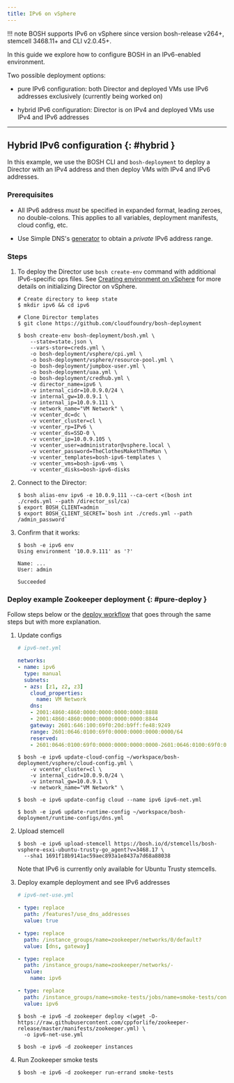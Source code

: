 ```yaml
---
title: IPv6 on vSphere
---
```


!!! note
    BOSH supports IPv6 on vSphere since version bosh-release v264+, stemcell 3468.11+ and CLI v2.0.45+.

In this guide we explore how to configure BOSH in an IPv6-enabled environment.

Two possible deployment options:

- pure IPv6 configuration: both Director and deployed VMs use IPv6 addresses exclusively (currently being worked on)

- hybrid IPv6 configuration: Director is on IPv4 and deployed VMs use IPv4 and IPv6 addresses

---
## Hybrid IPv6 configuration {: #hybrid }

In this example, we use the BOSH CLI and `bosh-deployment` to deploy a Director with an IPv4 address and then deploy VMs with IPv4 and IPv6 addresses.

### Prerequisites

- All IPv6 address *must* be specified in expanded format, leading zeroes, no double-colons. This applies to all variables, deployment manifests, cloud config, etc.

- Use Simple DNS's [generator](http://simpledns.com/private-ipv6) to obtain a _private_ IPv6 address range.

### Steps

1. To deploy the Director use `bosh create-env` command with additional IPv6-specific ops files. See [Creating environment on vSphere](init-vsphere.md) for more details on initializing Director on vSphere.

    ```shell
    # Create directory to keep state
    $ mkdir ipv6 && cd ipv6

    # Clone Director templates
    $ git clone https://github.com/cloudfoundry/bosh-deployment

    $ bosh create-env bosh-deployment/bosh.yml \
        --state=state.json \
        --vars-store=creds.yml \
        -o bosh-deployment/vsphere/cpi.yml \
        -o bosh-deployment/vsphere/resource-pool.yml \
        -o bosh-deployment/jumpbox-user.yml \
        -o bosh-deployment/uaa.yml \
        -o bosh-deployment/credhub.yml \
        -v director_name=ipv6 \
        -v internal_cidr=10.0.9.0/24 \
        -v internal_gw=10.0.9.1 \
        -v internal_ip=10.0.9.111 \
        -v network_name="VM Network" \
        -v vcenter_dc=dc \
        -v vcenter_cluster=cl \
        -v vcenter_rp=IPv6 \
        -v vcenter_ds=SSD-0 \
        -v vcenter_ip=10.0.9.105 \
        -v vcenter_user=administrator@vsphere.local \
        -v vcenter_password=TheClothesMakethTheMan \
        -v vcenter_templates=bosh-ipv6-templates \
        -v vcenter_vms=bosh-ipv6-vms \
        -v vcenter_disks=bosh-ipv6-disks
    ```

1. Connect to the Director:

    ```shell
    $ bosh alias-env ipv6 -e 10.0.9.111 --ca-cert <(bosh int ./creds.yml --path /director_ssl/ca)
    $ export BOSH_CLIENT=admin
    $ export BOSH_CLIENT_SECRET=`bosh int ./creds.yml --path /admin_password`
    ```

1. Confirm that it works:

    ```shell
    $ bosh -e ipv6 env
    Using environment '10.0.9.111' as '?'

    Name: ...
    User: admin

    Succeeded
    ```

### Deploy example Zookeeper deployment {: #pure-deploy }

Follow steps below or the [deploy workflow](basic-workflow.md) that goes through the same steps but with more explanation.

1. Update configs

    ```yaml
    # ipv6-net.yml

    networks:
    - name: ipv6
      type: manual
      subnets:
      - azs: [z1, z2, z3]
        cloud_properties:
          name: VM Network
        dns:
        - 2001:4860:4860:0000:0000:0000:0000:8888
        - 2001:4860:4860:0000:0000:0000:0000:8844
        gateway: 2601:646:100:69f0:20d:b9ff:fe48:9249
        range: 2601:0646:0100:69f0:0000:0000:0000:0000/64
        reserved:
        - 2601:0646:0100:69f0:0000:0000:0000:0000-2601:0646:0100:69f0:0000:0000:0000:0020
    ```

    ```shell
    $ bosh -e ipv6 update-cloud-config ~/workspace/bosh-deployment/vsphere/cloud-config.yml \
        -v vcenter_cluster=cl \
        -v internal_cidr=10.0.9.0/24 \
        -v internal_gw=10.0.9.1 \
        -v network_name="VM Network" \

    $ bosh -e ipv6 update-config cloud --name ipv6 ipv6-net.yml

    $ bosh -e ipv6 update-runtime-config ~/workspace/bosh-deployment/runtime-configs/dns.yml
    ```

1. Upload stemcell

    ```shell
    $ bosh -e ipv6 upload-stemcell https://bosh.io/d/stemcells/bosh-vsphere-esxi-ubuntu-trusty-go_agent?v=3468.17 \
      --sha1 1691f18b9141ac59aec893a1e8437a7d68a88038
    ```

    Note that IPv6 is currently only available for Ubuntu Trusty stemcells.

1. Deploy example deployment and see IPv6 addresses

    ```yaml
    # ipv6-net-use.yml

    - type: replace
      path: /features?/use_dns_addresses
      value: true

    - type: replace
      path: /instance_groups/name=zookeeper/networks/0/default?
      value: [dns, gateway]

    - type: replace
      path: /instance_groups/name=zookeeper/networks/-
      value:
        name: ipv6

    - type: replace
      path: /instance_groups/name=smoke-tests/jobs/name=smoke-tests/consumes?/conn/network
      value: ipv6
    ```

    ```shell
    $ bosh -e ipv6 -d zookeeper deploy <(wget -O- https://raw.githubusercontent.com/cppforlife/zookeeper-release/master/manifests/zookeeper.yml) \
      -o ipv6-net-use.yml

    $ bosh -e ipv6 -d zookeeper instances
    ```

1. Run Zookeeper smoke tests

    ```shell
    $ bosh -e ipv6 -d zookeeper run-errand smoke-tests
    ```
